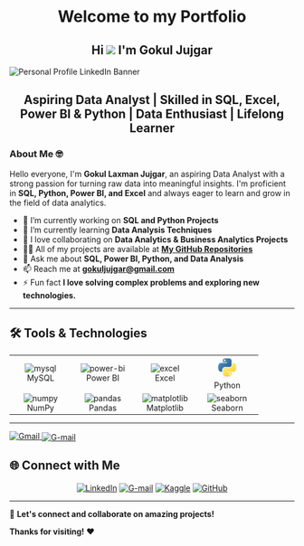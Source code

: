   <h1 align="center"> Welcome to my Portfolio</h1>

<h2 align="center">Hi <img loading="lazy" src="https://raw.githubusercontent.com/iampavangandhi/iampavangandhi/master/gifs/Hi.gif" width="25px"/> I'm Gokul Jujgar</h2>

![Personal Profile LinkedIn Banner](https://github.com/user-attachments/assets/ad50125e-9064-414d-8313-cc6101ad053f)

<h2 align="center">Aspiring Data Analyst | Skilled in SQL, Excel, Power BI & Python | Data Enthusiast | Lifelong Learner</h2>

### About Me 🤓
Hello everyone, I'm **Gokul Laxman Jujgar**, an aspiring Data Analyst with a strong passion for turning raw data into meaningful insights. I'm proficient in **SQL, Python, Power BI, and Excel** and always eager to learn and grow in the field of data analytics.

- 🔭 I’m currently working on **SQL and Python Projects**  
- 🌱 I’m currently learning **Data Analysis Techniques**  
- 👯 I love collaborating on **Data Analytics & Business Analytics Projects**  
- 👨‍💻 All of my projects are available at **[My GitHub Repositories](https://github.com/gokuljujgar07?tab=repositories)**  
- 💬 Ask me about **SQL, Power BI, Python, and Data Analysis**  
- 📫 Reach me at **gokuljujgar@gmail.com**  
- ⚡ Fun fact **I love solving complex problems and exploring new technologies.**  



---

## 🛠️ Tools & Technologies

<table align="center">
  <tr>
    <td align="center" width="96">
      <img src="https://www.vectorlogo.zone/logos/mysql/mysql-icon.svg" alt="mysql" width="40" height="40"/>
      <br/>MySQL
    </td>
    <td align="center" width="96">
      <img src="https://www.vectorlogo.zone/logos/microsoft_powerbi/microsoft_powerbi-icon.svg" alt="power-bi" width="40" height="40"/>
      <br/>Power BI
    </td>
<!--     <td align="center" width="96">
      <img src="https://raw.githubusercontent.com/gilbarbara/logos/f4c8e8b933aa80ce83b6d6d387e016bf4cb4e376/logos/tableau-icon.svg" alt="tableau" width="40" height="40"/>
      <br/>Tableau
    </td> -->
    <td align="center" width="96">
      <img src="https://avatars.githubusercontent.com/u/44556874?s=200&v=4" alt="excel" width="40" height="40"/>
      <br/>Excel
    </td>
    <td align="center" width="96">
      <img src="https://raw.githubusercontent.com/devicons/devicon/master/icons/python/python-original.svg" alt="python" width="40" height="40"/>
      <br/>Python
    </td>
  </tr>
<!--   <tr>
    <td align="center" width="96">
      <img src="https://upload.wikimedia.org/wikipedia/commons/0/05/Scikit_learn_logo_small.svg" alt="scikit-learn" width="40" height="40"/>
      <br/>Scikit-Learn
    </td> -->
    <td align="center" width="96">
      <img src="https://www.vectorlogo.zone/logos/numpy/numpy-icon.svg" alt="numpy" width="40" height="40"/>
      <br/>NumPy
    </td>
    <td align="center" width="96">
      <img src="https://raw.githubusercontent.com/simple-icons/simple-icons/master/icons/pandas.svg" alt="pandas" width="40" height="40"/>
      <br/>Pandas
    </td>
    <td align="center" width="96">
      <img src="https://upload.wikimedia.org/wikipedia/commons/thumb/0/01/Created_with_Matplotlib-logo.svg/1024px-Created_with_Matplotlib-logo.svg.png" alt="matplotlib" width="40" height="40"/>
      <br/>Matplotlib
    </td>
    <td align="center" width="96">
      <img src="https://seaborn.pydata.org/_static/logo-wide-lightbg.svg" alt="seaborn" width="80" height="40"/>
      <br/>Seaborn
    </td>
  </tr>
</table>


---

<a href="https://mail.google.com/mail/?view=cm&fs=1&to=gokuljujgar@gmail.com" target="_blank">
  <img src="https://upload.wikimedia.org/wikipedia/commons/4/4e/Gmail_Icon.png" alt="Gmail" height="30" width="40" />
</a>

<a href="https://mail.google.com/mail/?view=cm&fs=1&to=gokuljujgar@gmail.com" target="_blank">
  <img align="center" src="https://cdn.jsdelivr.net/npm/simple-icons@3.0.1/icons/gmail.svg" alt="G-mail" height="30" width="40" />
</a>



## 🌐 Connect with Me
<p align="center">
<a href="https://www.linkedin.com/in/gokul-jujgar"><img align="center" src="https://cdn.jsdelivr.net/npm/simple-icons@3.0.1/icons/linkedin.svg" alt="LinkedIn" height="30" width="40" /></a>
<a href="gokuljujgar@gmail.com"><img align="center" src="https://cdn.jsdelivr.net/npm/simple-icons@3.0.1/icons/gmail.svg" alt="G-mail" height="30" width="40" /></a>
<a href="https://www.kaggle.com/gokuljujgar"><img align="center" src="https://cdn.jsdelivr.net/npm/simple-icons@3.0.1/icons/kaggle.svg" alt="Kaggle" height="30" width="40" /></a>
<a href="https://github.com/gokuljujgar07"><img align="center" src="https://cdn.jsdelivr.net/npm/simple-icons@3.0.1/icons/github.svg" alt="GitHub" height="30" width="40" /></a>
</p>

---

🚀 **Let's connect and collaborate on amazing projects!**

**Thanks for visiting!** ❤️
